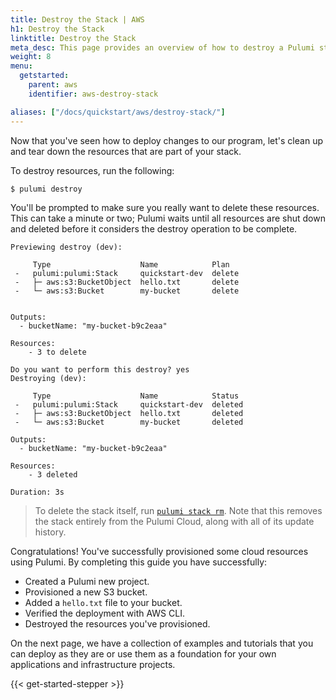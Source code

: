 ```yaml
---
title: Destroy the Stack | AWS
h1: Destroy the Stack
linktitle: Destroy the Stack
meta_desc: This page provides an overview of how to destroy a Pulumi stack of an AWS project.
weight: 8
menu:
  getstarted:
    parent: aws
    identifier: aws-destroy-stack

aliases: ["/docs/quickstart/aws/destroy-stack/"]
---
```


Now that you've seen how to deploy changes to our program, let's clean up and tear down the resources that are part of your stack.

To destroy resources, run the following:

```bash
$ pulumi destroy
```

You'll be prompted to make sure you really want to delete these resources. This can take a minute or two; Pulumi waits until all resources are shut down and deleted before it considers the destroy operation to be complete.

```
Previewing destroy (dev):

     Type                    Name            Plan
 -   pulumi:pulumi:Stack     quickstart-dev  delete
 -   ├─ aws:s3:BucketObject  hello.txt       delete
 -   └─ aws:s3:Bucket        my-bucket       delete


Outputs:
  - bucketName: "my-bucket-b9c2eaa"

Resources:
    - 3 to delete

Do you want to perform this destroy? yes
Destroying (dev):

     Type                    Name            Status
 -   pulumi:pulumi:Stack     quickstart-dev  deleted
 -   ├─ aws:s3:BucketObject  hello.txt       deleted
 -   └─ aws:s3:Bucket        my-bucket       deleted

Outputs:
  - bucketName: "my-bucket-b9c2eaa"

Resources:
    - 3 deleted

Duration: 3s
```

> To delete the stack itself, run [`pulumi stack rm`](/docs/reference/cli/pulumi_stack_rm). Note that this removes the stack entirely from the Pulumi Cloud, along with all of its update history.

Congratulations! You've successfully provisioned some cloud resources using Pulumi. By completing this guide you have successfully:

- Created a Pulumi new project.
- Provisioned a new S3 bucket.
- Added a `hello.txt` file to your bucket.
- Verified the deployment with AWS CLI.
- Destroyed the resources you've provisioned.

On the next page, we have a collection of examples and tutorials that you can deploy as they are or use them as a foundation for your own applications and infrastructure projects.

{{< get-started-stepper >}}
